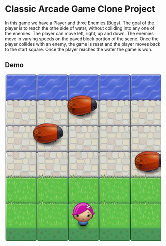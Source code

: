 # Classic Arcade Game Clone Project

In this game we have a Player and three Enemies (Bugs).
The goal of the player is to reach the othe side of water, without colliding into any one of the enemies.
The player can move left, right, up and down.
The enemies move in varying speeds on the paved block portion of the scene.
Once the player collides with an enemy, the game is reset and the player moves back to the start square. 
Once the player reaches the water the game is won.


## Demo

![demo](./images/demo.png)